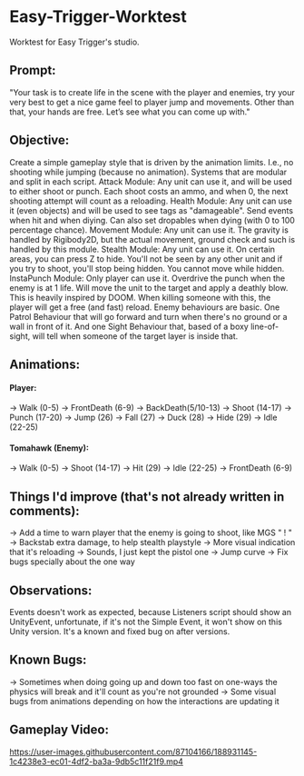 # Easy-Trigger-Worktest

Worktest for Easy Trigger's studio.

## Prompt: 
"Your task is to create life in the scene with the player and enemies, try your very best to get a nice game feel to player jump and movements. Other than that, your hands are free. Let’s see what you can come up with."

## Objective: 
Create a simple gameplay style that is driven by the animation limits. I.e., no shooting while jumping (because no animation).
Systems that are modular and split in each script.
Attack Module: Any unit can use it, and will be used to either shoot or punch. Each shoot costs an ammo, and when 0, the next shooting attempt will count as a reloading.
Health Module: Any unit can use it (even objects) and will be used to see tags as "damageable". Send events when hit and when diying. Can also set dropables when dying (with 0 to 100 percentage chance).
Movement Module: Any unit can use it. The gravity is handled by Rigibody2D, but the actual movement, ground check and such is handled by this module.
Stealth Module: Any unit can use it. On certain areas, you can press Z to hide. You'll not be seen by any other unit and if you try to shoot, you'll stop being hidden. You cannot move while hidden.
InstaPunch Module: Only player can use it. Overdrive the punch when the enemy is at 1 life. Will move the unit to the target and apply a deathly blow. This is heavily inspired by DOOM. When killing someone with this, the player will get a free (and fast) reload.
Enemy behaviours are basic. One Patrol Behaviour that will go forward and turn when there's no ground or a wall in front of it. And one Sight Behaviour that, based of a boxy line-of-sight, will tell when someone of the target layer is inside that.

## Animations:
#### Player:
-> Walk (0-5)
-> FrontDeath (6-9)
-> BackDeath(5/10-13)
-> Shoot (14-17)
-> Punch (17-20)
-> Jump (26)
-> Fall (27)
-> Duck (28)
-> Hide (29)
-> Idle (22-25)

#### Tomahawk (Enemy):
-> Walk (0-5)
-> Shoot (14-17)
-> Hit (29)
-> Idle (22-25)
-> FrontDeath (6-9)

## Things I'd improve (that's not already written in comments):
-> Add a time to warn player that the enemy is going to shoot, like MGS " ! "
-> Backstab extra damage, to help stealth playstyle
-> More visual indication that it's reloading
-> Sounds, I just kept the pistol one
-> Jump curve
-> Fix bugs specially about the one way 

## Observations:
Events doesn't work as expected, because Listeners script should show an UnityEvent, unfortunate, if it's not the Simple Event, it won't show on this Unity version. It's a known and fixed bug on after versions.

## Known Bugs:
-> Sometimes when doing going up and down too fast on one-ways the physics will break and it'll count as you're not grounded
-> Some visual bugs from animations depending on how the interactions are updating it 

## Gameplay Video:

https://user-images.githubusercontent.com/87104166/188931145-1c4238e3-ec01-4df2-ba3a-9db5c11f21f9.mp4



